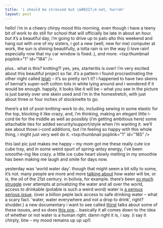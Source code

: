 ```yaml
---
title: 'i should be stressed but i&#8217;m not, hurrah'
layout: post
---
```


hello! i&#8217;m in a cheery chirpy mood this morning, even though i have a teeny bit of work to do still for school that will officially be late in about an hour. *but* it&#8217;s a beautiful day, i&#8217;m going to drive up to palo alto this weekend and hang out with one of my sisters, i got a new (well, new for me) computer at work, the sun is shining beautifully, a lotta rain is on the way (i love rain! especially now that my car window is fixed..), and more. <span class="pic"><txp:thumbnail poplink="1" id="184" /></span>

plus.. what is this? knitting?! yes, yes, starteritis is over! i&#8217;m very excited about this beautiful project so far. it&#8217;s a pattern i found procrastinating the other night called [lelah][1] &#8211; it&#8217;s so pretty isn&#8217;t it? i happened to have two skeins of bernat&#8217;s super-soft cotton tots in white lying around and i wondered if it would be enough. happily, it looks like it will be &#8211; what you see in the picture is just barely over one skein used and i&#8217;m in the homestretch, with just about three or four inches of stockinette to go. 

there&#8217;s a bit of post-knitting-work to do, including sewing in some elastic for the top, blocking it like crazy, and, i&#8217;m thinking, making an elegant little i-cord tie for the middle as well as possibly (i&#8217;m getting ambitious here) some attachable ties for added security/support/style when i&#8217;m wanting it. we&#8217;ll see about those i-cord additions, but i&#8217;m feeling so happy with this whole thing, i might just very well do it. <span class="pic"><txp:thumbnail poplink="1" id="185" /></span>

this last pic just makes me happy &#8211; my mom got me these really cute ice cube tray, and in some weird spurt of spring-antsy energy, i&#8217;ve been smoothe-ing like crazy. a little ice cube heart slowly melting in my smoothie has been making me laugh and smile for days now. 

yesterday was &#8216;world water day&#8217;. though that might seem a bit silly to some, it&#8217;s not. many people are more and more [talking about][2] how water will be, or is, the oil of the 21st century. in bolivia, for example. there&#8217;s been [so much][3] [struggle][4] over attempts at privatizing the water and all over the world, access to drinkable (potable is such a weird word) water is [a serious serious issue][5]. (over a billion peple lack access to safe drinking water &#8211; what a scary fact. &#8216;water, water everywhere and not a drop to drink&#8217;, right? shudder.) a new documentary i want to see called [thirst][6] talks about some of these issues, and so does [this one][7]&#8230; basically it all comes down to the idea of whether or not water is a human right. damn right it is, i say. (i say it chirply, btw &#8211; my mood remains up up up!)

 [1]: http://knittersofdoom.blogspirit.com/archive/2005/02/25/lelah_s_done_yey.html
 [2]: http://news.bbc.co.uk/2/hi/science/nature/3752590.stm
 [3]: http://www.zmag.org/content/showarticle.cfm?SectionID=52&ItemID=6893
 [4]: http://powells.com/cgi-bin/biblio?inkey=62-0896087026-0
 [5]: http://www.inmotionmagazine.com/global/vshiva3.html
 [6]: http://www.thirstthemovie.org
 [7]: http://waterwater.org/